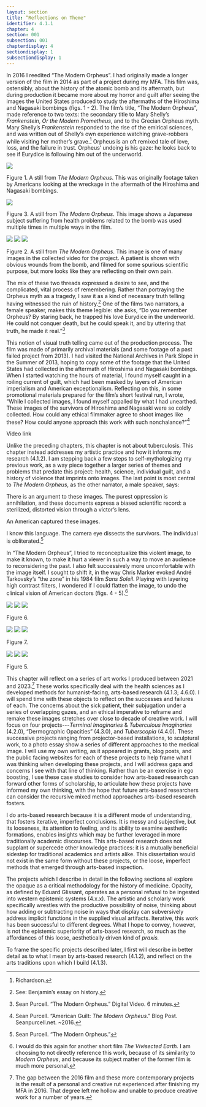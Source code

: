 ```yaml
---
layout: section
title: “Reflections on Theme"
identifier: 4.1.1
chapter: 4
section: 001
subsection: 001
chapterdisplay: 4
sectiondisplay: 1
subsectiondisplay: 1
---
```


In 2016 I reedited “The Modern Orpheus”. I had originally made a longer version of the film in 2014 as part of a project during my MFA. This film was, ostensibly, about the history of the atomic bomb and its aftermath, but during production it became more about my horror and guilt after seeing the images the United States produced to study the aftermaths of the Hiroshima and Nagasaki bombings (figs. 1 - 2). The film’s title, “The Modern Orpheus”, made reference to two texts: the secondary title to Mary Shelly’s *Frankenstein*, *Or the Modern Prometheus*, and to the Grecian Orpheus myth. Mary Shelly’s *Frankenstein* responded to the rise of the emirical sciences, and was written out of Shelly’s own experience watching grave-robbers while visiting her mother’s grave.[^fn1] Orpheus is an oft remixed tale of love, loss, and the failure in trust. Orpheus’ undoing is his gaze: he looks back to see if Eurydice is following him out of the underworld. 

<img id="Modorph2" class="transparent" src="{{ site.baseurl }}/assets/items/Modorph2.jpg" style="max-width:60%;height:auto;">

Figure 1. A still from *The Modern Orpheus*. This was originally footage taken by Americans looking at the wreckage in the aftermath of the Hiroshima and Nagasaki bombings.

<img id="Modorph1" class="transparent" src="{{ site.baseurl }}/assets/items/Modorph1.jpg" style="max-width:60%;height:auto;">

Figure 3. A still from *The Modern Orpheus*. This image shows a Japanese subject suffering from health problems related to the bomb was used multiple times in multiple ways in the film.

<img id="Modorph3" class="opaque" src="{{ site.baseurl }}/assets/items/Modorph3_opaque.jpg" style="max-width:60%;height:auto;">
<img id="Modorph3" class="transparent" src="{{ site.baseurl }}/assets/items/Modorph3.jpg" style="max-width:60%;height:auto;">
<img id="Modorph3" class="partially-opaque" src="{{ site.baseurl }}/assets/items/Modorph3_partial.jpg" style="max-width:60%;height:auto;">

Figure 2. A still from *The Modern Orpheus*. This image is one of many images in the collected video for the project. A patient is shown with obvious wounds from the bomb, and filmed for some spurious scientific purpose, but more looks like they are reflecting on their own pain.

The mix of these two threads expressed a desire to see, and the complicated, vital process of remembering. Rather than portraying the Orpheus myth as a tragedy, I saw it as a kind of necessary truth telling having witnessed the ruin of history.[^fn2] One of the films two narrators, a female speaker, makes this theme legible: she asks, “Do you remember Orpheus? By staring back, he trapped his love Eurydice in the underworld. He could not conquer death, but he could speak it, and by uttering that truth, he made it real.”[^fn3]  

This notion of visual truth telling came out of the production process. The film was made of primarily archival materials (and some footage of a past failed project from 2013). I had visited the National Archives in Park Slope in the Summer of 2013, hoping to copy some of the footage that the United States had collected in the aftermath of Hiroshima and Nagasaki bombings. When I started watching the hours of material, I found myself caught in a roiling current of guilt, which had been masked by layers of American imperialism and American exceptionalism. Reflecting on this, in some promotional materials prepared for the film’s short festival run, I wrote,  “While I collected images, I found myself appalled by what I had unearthed. These images of the survivors of Hiroshima and Nagasaki were so coldly collected. How could any ethical filmmaker agree to shoot images like these? How could anyone approach this work with such nonchalance?”[^fn4]

Video link

Unlike the preceding chapters, this chapter is not about tuberculosis. This chapter instead addresses my artistic practice and how it informs my research (4.1.2). I am stepping back a few steps to self-mythologizing my previous work, as a way piece together a larger series of themes and problems that predate this project: health, science, individual guilt, and a history of violence that imprints onto images. The last point is most central to *The Modern Orpheus*, as the other narrator, a male speaker, says: 

There is an argument to these images. The purest oppression is annihilation, and these documents express a biased scientific record: a sterilized, distorted vision through a victor’s lens. 

An American captured these images.

I know this language. The camera eye dissects the survivors. The individual is obliterated.[^fn5] 

In “The Modern Orpheus”, I tried to reconceptualize this violent image, to make it known, to make it hurt a viewer in such a way to move an audience to reconsidering the past. I also felt successively more uncomfortable with the image itself. I sought to shift it, in the way Chris Marker evoked André Tarkovsky’s “the zone” in his 1984 film *Sans Soleil*. Playing with layering high contrast filters, I wondered if I could flatten the image, to undo the clinical vision of American doctors (figs. 4 - 5).[^fn6]

<img id="Modorphzone1" class="opaque" src="{{ site.baseurl }}/assets/items/Modorphzone1_opaque.jpg" style="max-width:60%;height:auto;">
<img id="Modorphzone1" class="transparent" src="{{ site.baseurl }}/assets/items/Modorphzone1.jpg" style="max-width:60%;height:auto;">
<img id="Modorphzone1" class="partially-opaque" src="{{ site.baseurl }}/assets/items/Modorphzone1_partial.jpg" style="max-width:60%;height:auto;">

Figure 6.

<img id="Modorphzone2" class="opaque" src="{{ site.baseurl }}/assets/items/Modorphzone2_opaque.jpg" style="max-width:60%;height:auto;">
<img id="Modorphzone2" class="transparent" src="{{ site.baseurl }}/assets/items/Modorphzone2.jpg" style="max-width:60%;height:auto;">
<img id="Modorphzone2" class="partially-opaque" src="{{ site.baseurl }}/assets/items/Modorphzone2_partial.jpg" style="max-width:60%;height:auto;">

Figure 7.

<img id="Modorphzone3" class="opaque" src="{{ site.baseurl }}/assets/items/Modorphzone3_opaque.jpg" style="max-width:60%;height:auto;">
<img id="Modorphzone3" class="transparent" src="{{ site.baseurl }}/assets/items/Modorphzone3.jpg" style="max-width:60%;height:auto;">
<img id="Modorphzone3" class="partially-opaque" src="{{ site.baseurl }}/assets/items/Modorphzone3_partial.jpg" style="max-width:60%;height:auto;">

Figure 5. 

This chapter will reflect on a series of art works I produced between 2021 and 2023.[^fn7] These works specifically deal with the health sciences as I developed methods for humanist-facing, arts-based research (4.1.3; 4.6.0). I will spend time with these objects to reflect on the successes and failures of each. The concerns about the sick patient, their subjugation under a series of overlapping gazes, and an ethical imperative to reframe and remake these images stretches over close to decade of creative work. I will focus on four projects---*Terminal Imaginaries* & *Tuberculous Imaginaries* (4.2.0), “Dermographic Opacities” (4.3.0),  and *Tuberscopia* (4.4.0). These successive projects ranging from projector-based installations, to sculptural work, to a photo essay show a series of different approaches to the medical image. I will use my own writing, as it appeared in grants, blog posts, and the public facing websites for each of these projects to help frame what I was thinking when developing these projects, and I will address gaps and concerns I see with that line of thinking. Rather than be an exercise in ego boosting, I use these case studies to consider how arts-based research can forward other forms of scholarship, to articulate how these projects have informed my own thinking, with the hope that future arts-based researchers can consider the recursive mixed method approaches arts-based research fosters.

I do arts-based research because it is a different mode of understanding, that fosters iterative, imperfect conclusions. It is messy and subjective, but its looseness, its attention to feeling, and its ability to examine aesthetic formations, enables insights which may be further leveraged in more traditionally academic discourses. This arts-based research does not supplant or supercede other knowledge practices: it is a mutually beneficial sidestep for traditional academics and artists alike. This dissertation would not exist in the same form without these projects, or the loose, imperfect methods that emerged through arts-based inspection.

The projects which I describe in detail in the following sections all explore the opaque as a critical methodology for the history of medicine. Opacity, as defined by Eduard Glissant, operates as a personal refusal to be ingested into western epistemic systems (4.x.x). The artistic and scholarly work specifically wrestles with the productive possibility of noise, thinking about how adding or subtracting noise in ways that display can subversively address implicit functions in the supplied visual artifacts. Iterative, this work has been successful to different degrees. What I hope to convey, however, is not the epistemic superiority of arts-based research, so much as the affordances of this loose, aesthetically driven kind of *praxis.* 

To frame the specific projects described later, I first will describe in better detail as to what I mean by arts-based research (4.1.2), and reflect on the arts traditions upon which I build (4.1.3).	

[^fn1]: Richardson.

[^fn2]: See: Benjamin’s essay on history.

[^fn3]: Sean Purcell. “The Modern Orpheus.” Digital Video. 6 minutes.

[^fn4]: Sean Purcell. “American Guilt: *The Modern Orpheus*.” Blog Post. Seanpurcell.net. ~2016.

[^fn5]: Sean Purcell. “The Modern Orpheus.”

[^fn6]: I would do this again for another short film *The Vivisected Earth.* I am choosing to not directly reference this work, because of its similarity to *Modern Orpheus*, and because its subject matter of the former film is much more personal.

[^fn7]: The gap between the 2016 film and these more contemporary projects is the result of a personal and creative rut experienced after finishing my MFA in 2016. That degree left me hollow and unable to produce creative work for a number of years.
